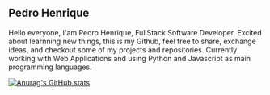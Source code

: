 ## Pedro Henrique

Hello everyone, I'am Pedro Henrique, FullStack Software Developer. Excited about learnning new things, this is my Github, feel free to share, exchange ideas, and checkout some of my projects and repositories. Currently working with Web Applications and using Python and Javascript as main programming languages.

[![Anurag's GitHub stats](https://github-readme-stats.vercel.app/api?username=phedrohenriique&show_icons=true&theme=dracula)](https://github.com/anuraghazra/github-readme-stats)

